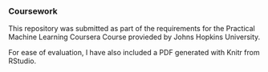 ### Coursework

This repository was submitted as part of the requirements for the Practical Machine Learning Coursera Course provieded by Johns Hopkins University. 

For ease of evaluation, I have also included a PDF generated with Knitr from RStudio. 
